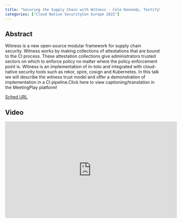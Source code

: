 ```yaml
---
title: "Securing the Supply Chain with Witness - Cole Kennedy, TestifySec"
categories: ["Cloud Native SecurityCon Europe 2022"]
---
```


## Abstract

Witness is a new open-source modular framework for supply chain security. Witness works by making collections of attestations that are bound to the CI process. These attestation collections give administrators trusted sectors on which to enforce policy no matter where the policy enforcement point is. Witness is an implementation of in-toto and integrated with cloud-native security tools such as rekor, spire, cosign and Kubernetes. In this talk we will describe the witness trust model and offer a demonstration of implementation in a CI pipeline.Click here to view captioning/translation in the MeetingPlay platform!

[Sched URL](https://cloudnativesecurityconeu22.sched.com/event/b7fed1a704f7d8736ba944e65683003c)

## Video

<iframe width='560' height='315' src='https://www.youtube.com/embed/cZD_4u7DZPM' frameborder='0' allow='accelerometer; autoplay; encrypted-media; gyroscope; picture-in-picture' allowfullscreen></iframe>
